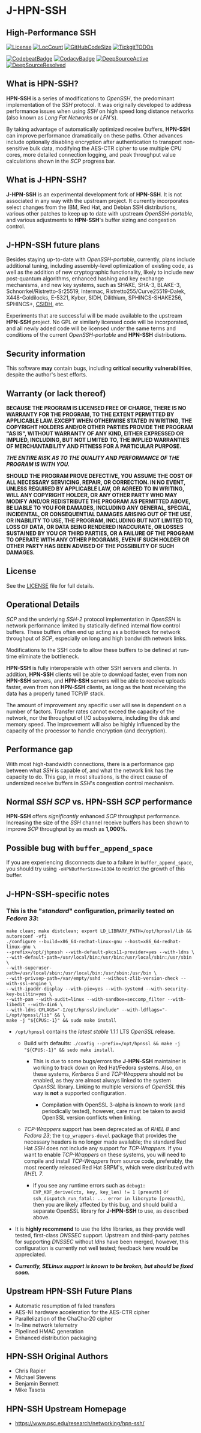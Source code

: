 # **J-HPN-SSH**

## **High-Performance SSH**

[![License](https://img.shields.io/badge/License-BSD-blue.svg)](https://github.com/johnsonjh/j-hpn-ssh/blob/master/LICENSE)
[![LocCount](https://img.shields.io/tokei/lines/github/johnsonjh/j-hpn-ssh.svg)](https://github.com/XAMPPRocky/tokei)
[![GitHubCodeSize](https://img.shields.io/github/languages/code-size/johnsonjh/j-hpn-ssh.svg)](https://github.com/johnsonjh/j-hpn-ssh)
[![TickgitTODOs](https://img.shields.io/endpoint?url=https://api.tickgit.com/badge?repo=github.com/johnsonjh/j-hpn-ssh)](https://www.tickgit.com/browse?repo=github.com/johnsonjh/j-hpn-ssh)

[![CodebeatBadge](https://codebeat.co/badges/3f8c5f7e-c56d-4f8c-8c86-a40f35aeb065)](https://codebeat.co/projects/github-com-johnsonjh-j-hpn-ssh-master)
[![CodacyBadge](https://app.codacy.com/project/badge/Grade/c5452a711cfa436dbc1f1edb49c8ebd6)](https://www.codacy.com/gh/johnsonjh/j-hpn-ssh/dashboard?utm_source=github.com&utm_medium=referral&utm_content=johnsonjh/j-hpn-ssh&utm_campaign=Badge_Grade)
[![DeepSourceActive](https://deepsource.io/gh/johnsonjh/j-hpn-ssh.svg/?label=active+issues)](https://deepsource.io/gh/johnsonjh/j-hpn-ssh/?ref=repository-badge)
[![DeepSourceResolved](https://deepsource.io/gh/johnsonjh/j-hpn-ssh.svg/?label=resolved+issues)](https://deepsource.io/gh/johnsonjh/j-hpn-ssh/?ref=repository-badge)

## What is **HPN-SSH**?

**HPN-SSH** is a series of modifications to _OpenSSH_, the predominant
implementation of the _SSH_ protocol. It was originally developed to address
performance issues when using _SSH_ on high speed long distance networks (also
known as _Long Fat Networks_ or _LFN's_).

By taking advantage of automatically optimized receive buffers, **HPN-SSH** can
improve performance dramatically on these paths. Other advances include
optionally disabling encryption after authentication to transport non-sensitive
bulk data, modifying the AES-CTR cipher to use multiple CPU cores, more detailed
connection logging, and peak throughput value calculations shown in the _SCP_
progress bar.

## What is **J-HPN-SSH**?

**J-HPN-SSH** is an experimental development fork of **HPN-SSH**. It is not
associated in any way with the upstream project. It currently incorporates
select changes from the IBM, Red Hat, and Debian SSH distributions, various
other patches to keep up to date with upstream _OpenSSH-portable_, and various
adjustments to **HPN-SSH**'s buffer sizing and congestion control.

## **J-HPN-SSH** future plans

Besides staying up-to-date with _OpenSSH-portable_, currently, plans include
additional tuning, including assembly-level optimization of existing code, as
well as the addition of new cryptographic functionality, likely to include new
post-quantum algorithms, enhanced hashing and key exchange mechanisms, and new
key systems, such as SHAKE, SHA-3, BLAKE-3, Schnorrkel/Ristretto-Sr25519,
Intermac, Ristretto255/Curve25519-Dalek, X448-Goldilocks, E-5321, Kyber, SIDH,
Dilithium, SPHINCS-SHAKE256, SPHINCS+, [CSIDH](https://csidh.isogeny.org/),
etc.

Experiments that are successful will be made available to the upstream
**HPN-SSH** project. No GPL or similarly licensed code will be incorporated, and
all newly added code will be licensed under the same terms and conditions of the
current _OpenSSH-portable_ and **HPN-SSH** distributions.

## Security information

This software **may** contain bugs, including **critical security
vulnerabilities**, despite the author's best efforts.

## Warranty (or lack thereof)

**BECAUSE THE PROGRAM IS LICENSED FREE OF CHARGE, THERE IS NO WARRANTY FOR THE
PROGRAM, TO THE EXTENT PERMITTED BY APPLICABLE LAW. EXCEPT WHEN OTHERWISE STATED
IN WRITING, THE COPYRIGHT HOLDERS AND/OR OTHER PARTIES PROVIDE THE PROGRAM "AS
IS", WITHOUT WARRANTY OF ANY KIND, EITHER EXPRESSED OR IMPLIED, INCLUDING, BUT
NOT LIMITED TO, THE IMPLIED WARRANTIES OF MERCHANTABILITY AND FITNESS FOR A
PARTICULAR PURPOSE.**

**_THE ENTIRE RISK AS TO THE QUALITY AND PERFORMANCE OF THE PROGRAM IS WITH
YOU._**

**SHOULD THE PROGRAM PROVE DEFECTIVE, YOU ASSUME THE COST OF ALL NECESSARY
SERVICING, REPAIR, OR CORRECTION. IN NO EVENT, UNLESS REQUIRED BY APPLICABLE LAW,
OR AGREED TO IN WRITING, WILL ANY COPYRIGHT HOLDER, OR ANY OTHER PARTY WHO MAY
MODIFY AND/OR REDISTRIBUTE THE PROGRAM AS PERMITTED ABOVE, BE LIABLE TO YOU FOR
DAMAGES, INCLUDING ANY GENERAL, SPECIAL, INCIDENTAL, OR CONSEQUENTIAL DAMAGES
ARISING OUT OF THE USE, OR INABILITY TO USE, THE PROGRAM, INCLUDING BUT NOT
LIMITED TO, LOSS OF DATA, OR DATA BEING RENDERED INACCURATE, OR LOSSES SUSTAINED BY
YOU OR THIRD PARTIES, OR A FAILURE OF THE PROGRAM TO OPERATE WITH ANY OTHER
PROGRAMS, EVEN IF SUCH HOLDER OR OTHER PARTY HAS BEEN ADVISED OF THE
POSSIBILITY OF SUCH DAMAGES.**

## License

See the [LICENSE](https://github.com/johnsonjh/hpn-ssh/blob/master/LICENCE) file
for full details.

## Operational Details

_SCP_ and the underlying _SSH-2_ protocol implementation in _OpenSSH_ is network
performance limited by statically defined internal flow control buffers. These
buffers often end up acting as a bottleneck for network throughput of _SCP_,
especially on long and high bandwidth network links.

Modifications to the SSH code to allow these buffers to be defined at run-time
eliminate the bottleneck.

**HPN-SSH** is fully interoperable with other SSH servers and clients. In
addition, **HPN-SSH** clients will be able to download faster, even from non
**HPN-SSH** servers, and **HPN-SSH** servers will be able to receive uploads
faster, even from non **HPN-SSH** clients, as long as the host receiving the
data has a properly tuned TCP/IP stack.

The amount of improvement any specific user will see is dependent on a number of
factors. Transfer rates cannot exceed the capacity of the network, nor the
throughput of I/O subsystems, including the disk and memory speed. The
improvement will also be highly influenced by the capacity of the processor to
handle encryption (and decryption).

## Performance gap

With most high-bandwidth connections, there is a performance gap between what
_SSH_ is capable of, and what the network link has the capacity to do. This gap,
in most situations, is the direct cause of undersized receive buffers in _SSH_'s
congestion control mechanism.

## Normal _SSH_ _SCP_ vs. **HPN-SSH** _SCP_ performance

**HPN-SSH** offers _significantly_ enhanced _SCP_ throughput performance.
Increasing the size of the _SSH_ channel receive buffers has been shown to
improve _SCP_ throughput by as much as **1,000%**.

## Possible bug with `buffer_append_space`

If you are experiencing disconnects due to a failure in `buffer_append_space`,
you should try using `-oHPNBufferSize=16384` to restrict the growth of this
buffer.

## **J-HPN-SSH**-specific notes

### This is the "_standard_" configuration, primarily tested on _Fedora 33_:

```shell
make clean; make distclean; export LD_LIBRARY_PATH=/opt/hpnssl/lib && autoreconf -vfi
./configure --build=x86_64-redhat-linux-gnu --host=x86_64-redhat-linux-gnu \
--prefix=/opt/jhpnssh --with-default-pkcs11-provider=yes --with-ldns \
--with-default-path=/usr/local/bin:/usr/bin:/usr/local/sbin:/usr/sbin \
--with-superuser-path=/usr/local/sbin:/usr/local/bin:/usr/sbin:/usr/bin \
--with-privsep-path=/var/empty/sshd --without-zlib-version-check --with-ssl-engine \
--with-ipaddr-display --with-pie=yes --with-systemd --with-security-key-builtin=yes \
--with-pam --with-audit=linux --with-sandbox=seccomp_filter --with-libedit --with-4in6 \
--with-ldns CFLAGS="-I/opt/hpnssl/include" --with-ldflags="-L/opt/hpnssl/lib" && \
make -j "${CPUS:-1}" && sudo make install
```

- `/opt/hpnssl` contains the _latest stable_ 1.1.1 LTS _OpenSSL_ release.

  - Build with defaults:
    `./config --prefix=/opt/hpnssl && make -j "${CPUS:-1}" && sudo make install`.

    - This is due to some bugs/errors the **J-HPN-SSH** maintainer is working to
      track down on Red Hat/Fedora systems. Also, on these systems, _Kerberos 5_
      and _TCP-Wrappers_ should not be enabled, as they are almost always linked
      to the system _OpenSSL_ library. Linking to multiple versions of _OpenSSL_
      this way is **not** a supported configuration.

      - Compilation with OpenSSL 3-alpha is known to work (and periodically tested),
        however, care must be taken to avoid OpenSSL version conflicts when linking.

  - _TCP-Wrappers_ support has been deprecated as of _RHEL 8_ and _Fedora 23_;
    the `tcp_wrappers-devel` package that provides the necessary headers is no
    longer made available; the standard Red Hat _SSH_ does not include any
    support for _TCP-Wrappers_. If you want to enable _TCP-Wrappers_ on these
    systems, you will need to compile and install _TCP-Wrappers_ from source
    code, preferably, the most recently released Red Hat SRPM's, which were
    distributed with _RHEL 7_.

    - If you see any runtime errors such as
      `debug1: EVP_KDF_derive(ctx, key, key_len) != 1 [preauth]` or
      `ssh_dispatch_run_fatal: ... error in libcrypto [preauth]`, then you are
      likely affected by this bug, and should build a separate OpenSSL library
      for **J-HPN-SSH** to use, as described above.

- It is **highly recommend** to use the _ldns_ libraries, as they provide well
  tested, first-class _DNSSEC_ support. Upstream and third-party patches for
  supporting _DNSSEC_ without _ldns_ have been merged, however, this
  configuration is currently not well tested; feedback here would be
  appreciated.

- **_Currently, SELinux support is known to be broken, but should be fixed
  soon._**

## Upstream **HPN-SSH** Future Plans

- Automatic resumption of failed transfers
- AES-NI hardware acceleration for the AES-CTR cipher
- Parallelization of the ChaCha-20 cipher
- In-line network telemetry
- Pipelined HMAC generation
- Enhanced distribution packaging

## **HPN-SSH** Original Authors

- Chris Rapier
- Michael Stevens
- Benjamin Bennett
- Mike Tasota

## **HPN-SSH** Upstream Homepage

- <https://www.psc.edu/research/networking/hpn-ssh/>
